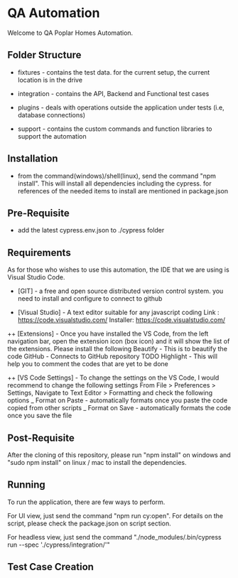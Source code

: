 # QA Automation

Welcome to QA Poplar Homes Automation.

## Folder Structure

- fixtures - contains the test data. for the current setup, the current location is in the drive 

- integration - contains the API, Backend and Functional test cases 

- plugins - deals with operations outside the application under tests (i.e, database connections)

- support - contains the custom commands and function libraries to support the automation

## Installation

- from the command(windows)/shell(linux), send the command "npm install". This will install all dependencies including the cypress. for references of the needed items to install are mentioned in package.json

## Pre-Requisite

- add the latest cypress.env.json to ./cypress folder

## Requirements

As for those who wishes to use this automation, the IDE that we are using is Visual Studio Code.

- [GIT] - a free and open source distributed version control system. you need to install and configure to connect to github

- [Visual Studio] - A text editor suitable for any javascript coding
  Link : https://code.visualstudio.com/
  Installer: https://code.visualstudio.com/

++ [Extensions] - Once you have installed the VS Code, from the left navigation bar, open the extension icon (box icon) and it will show the list of the extensions. Please install the following
Beautify - This is to beautify the code
GitHub - Connects to GitHub repository
TODO Highlight - This will help you to comment the codes that are yet to be done

++ [VS Code Settings] - To change the settings on the VS Code, I would recommend to change the following settings
From File > Preferences > Settings, Navigate to Text Editor > Formatting and check the following options
_ Format on Paste - automatically formats once you paste the code copied from other scripts
_ Format on Save - automatically formats the code once you save the file

## Post-Requisite

After the cloning of this repository, please run "npm install" on windows and "sudo npm install" on linux / mac to install the dependencies.


## Running

To run the application, there are few ways to perform.

For UI view, just send the command "npm run cy:open". For details on the script, please check the package.json on script section.

For headless view, just send the command "./node_modules/.bin/cypress run --spec './cypress/integration/<folder or test case>'"

## Test Case Creation

